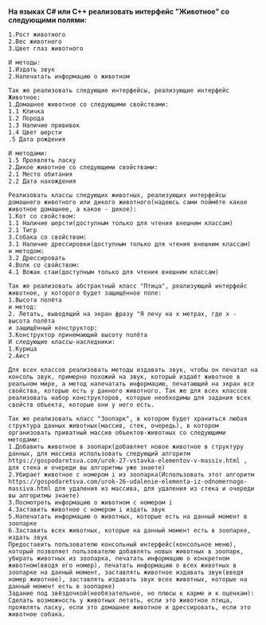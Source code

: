 **На языках С# или С++ реализовать интерфейс "Животное" со следующими полями:**

    1.Рост животного
    2.Вес животного
    3.Цвет глаз животного

    И методы:
    1.Издать звук
    2.Напечатать информацию о животном

    Так же реализовать следующие интерфейсы, реализующие интерфейс Животное:
    1.Домашнее животное со следующими свойствами:
    1.1 Кличка
    1.2 Порода
    1.3 Наличие прививок
    1.4 Цвет шерсти
    .5 Дата рождения

    И методами:
    1.5 Проявлять ласку
    2.Дикое животное со следующими свойствами:
    2.1 Место обитания
    2.2 Дата нахождения

    Реализовать классы следующих животных, реализующих интерфейсы домашнего животного или дикого животного(надеюсь сами поймёте какое животное домашнее, а какое - дикое):
    1.Кот со свойством:
    1.1 Наличие шерсти(доступным только для чтения внешним классам)
    2.1 Тигр
    3.Собака со свойством:
    3.1 Наличие дрессировки(доступным только для чтения внешним классам)
    и методом:
    3.2 Дрессировать
    4.Волк со свойством:
    4.1 Вожак стаи(доступным только для чтения внешним классам)

    Так же реализовать абстрактный класс "Птица", реализующий интерфейс животное, у которого будет защищённое поле:
    1.Высота полёта
    и метод:
    2. Летать, выводящий на экран фразу "Я лечу на x метрах, где x - высота полёта
    и защищённый конструктор:
    3.Конструктор принемающий высоту полёта
    И следующие классы-наследники:
    1.Курица
    2.Аист

    Для всех классов реализовать методы издавать звук, чтобы он печатал на консоль звук, примерно похожий на звук, который издаёт животное в реальном мире, а метод напечатать информацию, печатающий на экран все свойства, которые есть у данного животного. Так же для всех классов реализовать набор конструкторов, которые необходимы для задания всех свойств объекта, которые они у него есть.

    Так же реализовать класс "Зоопарк", в котором будет храниться любая структура данных животных(массив, стек, очередь), в котором организовать приватный массив объектов-животных со следующими методами:
    1.Добавить животное в зоопарк(добавляет новое животное в структуру данных, для массива использовать следующий алгоритм https://gospodaretsva.com/urok-27-vstavka-elementov-v-massiv.html , для стека и очереди вы алгоритмы уже знаете)
    2.Убирает животное с номером i из зоопарка(Использовать этот алгоритм https://gospodaretsva.com/urok-26-udalenie-elementa-iz-odnomernogo-massiva.html для удаления из массива, для удаления из стека и очереди вы алгоритмы знаете)
    3.Посмотреть информацию о животном с номером i
    4.Заставить животное с номером i издать звук
    5.Напечатать информацию о животных, которые есть на данный момент в зоопарке
    6.Заставить всех животных, которые на данный момент есть в зоопарке, издать звук
    Предоставить пользователю консольный интерфейс(консольное меню), который позволяет пользователю добавлять новых животных в зоопарк, убирать животных из зоопарка, печатать информацию о конкретном животном(вводя его номер), печатать информацию о всех животных в зоопарке на данный момент, заставлять животное издавать звук(введя номер животное), заставлять издавать звук всех животных, которые на данный момент есть в зоопарке)
    Задание под звёздочкой(необязательное, но плюсы к карме и к оценкам): Сделать возможность у животных летать, если это животное птица, проявлять ласку, если это домашнее животное и дрессировать, если это животное собака.